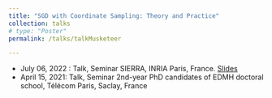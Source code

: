 ```yaml
---
title: "SGD with Coordinate Sampling: Theory and Practice"
collection: talks
# type: "Poster"
permalink: /talks/talkMusketeer

---
```

- July 06, 2022 : Talk, Seminar SIERRA, INRIA Paris, France. [Slides](https://remileluc.github.io/assets/main_SIERRA_talk.pdf)
- April 15, 2021: Talk, Seminar 2nd-year PhD candidates of EDMH doctoral school, Télécom Paris, Saclay, France
